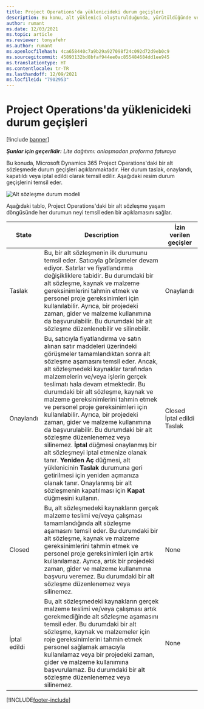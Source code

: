 ```yaml
---
title: Project Operations'da yüklenicideki durum geçişleri
description: Bu konu, alt yüklenici oluşturulduğunda, yürütüldüğünde ve kapatıldığında Microsoft Dynamics 365 Project Operations'daki alt yüklenici durum geçişlerini açıklar.
author: rumant
ms.date: 12/03/2021
ms.topic: article
ms.reviewer: tonyafehr
ms.author: rumant
ms.openlocfilehash: 4ca658440c7a9b29a927098f24c092d72d9eb0c9
ms.sourcegitcommit: 45893132bd8bfaf944ee0ac855484684dd1ee945
ms.translationtype: HT
ms.contentlocale: tr-TR
ms.lasthandoff: 12/09/2021
ms.locfileid: "7902953"
---
```

# <a name="state-transitions-on-a-subcontract-in-project-operations"></a>Project Operations'da yüklenicideki durum geçişleri

[!include [banner](../../includes/dataverse-preview.md)]

_**Şunlar için geçerlidir:** Lite dağıtımı: anlaşmadan proforma faturaya_

Bu konuda, Microsoft Dynamics 365 Project Operations'daki bir alt sözleşmede durum geçişleri açıklanmaktadır. Her durum taslak, onaylandı, kapatıldı veya iptal edildi olarak temsil edilir. Aşağıdaki resim durum geçişlerini temsil eder.

![Alt sözleşme durum modeli](../media/SubconStates.png)  

Aşağıdaki tablo, Project Operations'daki bir alt sözleşme yaşam döngüsünde her durumun neyi temsil eden bir açıklamasını sağlar.

| State | Description | İzin verilen geçişler |
| --- | --- | --- |
| Taslak | Bu, bir alt sözleşmenin ilk durumunu temsil eder. Satıcıyla görüşmeler devam ediyor. Satırlar ve fiyatlandırma değişikliklere tabidir. Bu durumdaki bir alt sözleşme, kaynak ve malzeme gereksinimlerini tahmin etmek ve personel proje gereksinimleri için kullanılabilir. Ayrıca, bir projedeki zaman, gider ve malzeme kullanımına da başvurulabilir. Bu durumdaki bir alt sözleşme düzenlenebilir ve silinebilir. | Onaylandı |
| Onaylandı | Bu, satıcıyla fiyatlandırma ve satın alınan satır maddeleri üzerindeki görüşmeler tamamlandıktan sonra alt sözleşme aşamasını temsil eder. Ancak, alt sözleşmedeki kaynaklar tarafından malzemelerin ve/veya işlerin gerçek teslimatı hala devam etmektedir. Bu durumdaki bir alt sözleşme, kaynak ve malzeme gereksinimlerini tahmin etmek ve personel proje gereksinimleri için kullanılabilir. Ayrıca, bir projedeki zaman, gider ve malzeme kullanımına da başvurulabilir. Bu durumdaki bir alt sözleşme düzenlenemez veya silinemez.  **İptal** düğmesi onaylanmış bir alt sözleşmeyi iptal etmenize olanak tanır. **Yeniden Aç** düğmesi, alt yüklenicinin **Taslak** durumuna geri getirilmesi için yeniden açmanıza olanak tanır. Onaylanmış bir alt sözleşmenin kapatılması için **Kapat** düğmesini kullanın. | Closed <br> İptal edildi <br> Taslak |
| Closed | Bu, alt sözleşmedeki kaynakların gerçek malzeme teslimi ve/veya çalışması tamamlandığında alt sözleşme aşamasını temsil eder. Bu durumdaki bir alt sözleşme, kaynak ve malzeme gereksinimlerini tahmin etmek ve personel proje gereksinimleri için artık kullanılamaz. Ayrıca, artık bir projedeki zaman, gider ve malzeme kullanımına başvuru veremez. Bu durumdaki bir alt sözleşme düzenlenemez veya silinemez. | None |
| İptal edildi | Bu, alt sözleşmedeki kaynakların gerçek malzeme teslimi ve/veya çalışması artık gerekmediğinde alt sözleşme aşamasını temsil eder. Bu durumdaki bir alt sözleşme, kaynak ve malzemeler için roje gereksinimlerini tahmin etmek personel sağlamak amacıyla kullanılamaz veya bir projedeki zaman, gider ve malzeme kullanımına başvurulamaz. Bu durumdaki bir alt sözleşme düzenlenemez veya silinemez. | None |


[!INCLUDE[footer-include](../../includes/footer-banner.md)]
